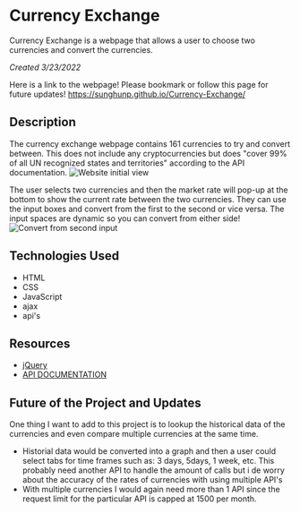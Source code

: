# Currency Exchange
Currency Exchange is a webpage that allows a user to choose two currencies and convert the currencies.

*Created 3/23/2022*

Here is a link to the webpage! Please bookmark or follow this page for future updates!
https://sunghunp.github.io/Currency-Exchange/

## Description
The currency exchange webpage contains 161 currencies to try and convert between. This does not include any cryptocurrencies but does "cover 99% of all UN recognized states and territories" according to the API documentation. 
![Website initial view](https://i.imgur.com/gqScQKa.png "Website inital view")

The user selects two currencies and then the market rate will pop-up at the bottom to show the current rate between the two currencies. They can use the input boxes and convert from the first to the second or vice versa. The input spaces are dynamic so you can convert from either side!
![Convert from second input](https://i.imgur.com/Nvid9KP.png "Image showing conversion of two currencies")

## Technologies Used
- HTML
- CSS
- JavaScript
- ajax
- api's

## Resources
- [jQuery](https://code.jquery.com/jquery-/)
- [API DOCUMENTATION](https://www.exchangerate-api.com/docs/overview)

## Future of the Project and Updates
One thing I want to add to this project is to lookup the historical data of the currencies and even compare multiple currencies at the same time.
- Historial data would be converted into a graph and then a user could select tabs for time frames such as: 3 days, 5days, 1 week, etc. This probably need another API to handle the amount of calls but i de worry about the accuracy of the rates of currencies with using multiple API's
- With multiple currencies I would again need more than 1 API since the request limit for the particular API is capped at 1500 per month. 